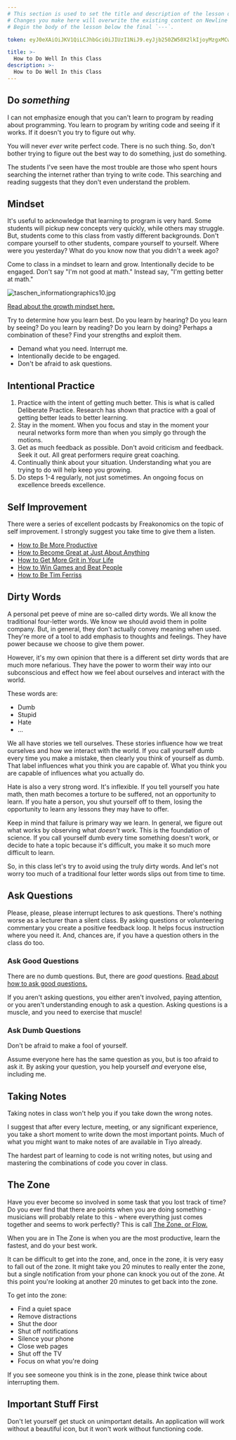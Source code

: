 ```yaml
---
# This section is used to set the title and description of the lesson on Newline. Do not edit `token`.
# Changes you make here will overwrite the existing content on Newline when synced via Github.
# Begin the body of the lesson below the final `---`.

token: eyJ0eXAiOiJKV1QiLCJhbGciOiJIUzI1NiJ9.eyJjb250ZW50X2lkIjoyMzgxMCwiY29udGVudF90eXBlIjoiTGVzc29uIn0.JnP5-JJl6Kw0It2Vg7tUsmXBd8pEPVAbY9-oIJw_OoM

title: >-
  How to Do Well In this Class
description: >-
  How to Do Well In this Class
---
```


## Do _something_

I can not emphasize enough that you can't learn to program by reading about programming. You learn to program by writing code and seeing if it works. If it doesn't you try to figure out why.

You will never _ever_ write perfect code. There is no such thing. So, don't bother trying to figure out the best way to do something, just do something. 

The students I've seen have the most trouble are those who spent hours searching the internet rather than trying to write code. This searching and reading suggests that they don't even understand the problem. 

## Mindset

It's useful to acknowledge that learning to program is very hard. Some students will pickup new concepts very quickly, while others may struggle. But, students come to this class from vastly different backgrounds. Don't compare yourself to other students, compare yourself to yourself. Where were you yesterday? What do you know now that you didn't a week ago? 

Come to class in a mindset to learn and grow. Intentionally decide to be engaged. Don't say "I'm not good at math." Instead say, "I'm getting better at math."

![taschen_informationgraphics10.jpg](https://tiy-learn-content.s3.amazonaws.com/2d9289a5-taschen_informationgraphics10.jpg)

[Read about the growth mindset here.](https://www.brainpickings.org/2014/01/29/carol-dweck-mindset/)

Try to determine how you learn best. Do you learn by hearing? Do you learn by seeing? Do you learn by reading? Do you learn by doing? Perhaps a combination of these? Find your strengths and exploit them.

* Demand what you need. Interrupt me.
* Intentionally decide to be engaged.
* Don't be afraid to ask questions.

## Intentional Practice

1. Practice with the intent of getting much better. This is what is called Deliberate Practice. Research has shown that practice with a goal of getting better leads to better learning.
2. Stay in the moment. When you focus and stay in the moment your neural networks form more than when you simply go through the motions.
3. Get as much feedback as possible. Don't avoid criticism and feedback. Seek it out. All great performers require great coaching.
4. Continually think about your situation. Understanding what you are trying to do will help keep you growing.
5. Do steps 1-4 regularly, not just sometimes. An ongoing focus on excellence breeds excellence.

## Self Improvement

There were a series of excellent podcasts by Freakonomics on the topic of self improvement. I strongly suggest you take time to give them a listen.

* [How to Be More Productive](http://freakonomics.com/podcast/how-to-be-more-productive/)
* [How to Become Great at Just About Anything](http://freakonomics.com/podcast/peak/)
* [How to Get More Grit in Your Life](http://freakonomics.com/podcast/grit/)
* [How to Win Games and Beat People](http://freakonomics.com/podcast/games/)
* [How to Be Tim Ferriss](http://freakonomics.com/podcast/tim-ferriss/)

## Dirty Words

A personal pet peeve of mine are so-called dirty words. We all know the traditional four-letter words. We know we should avoid them in polite company. But, in general, they don't actually convey meaning when used. They're more of a tool to add emphasis to thoughts and feelings. They have power because we choose to give them power.

However, it's my own opinion that there is a different set dirty words that are much more nefarious. They have the power to worm their way into our subconscious and effect how we feel about ourselves and interact with the world.

These words are:

* Dumb
* Stupid
* Hate
* ...

We all have stories we tell ourselves. These stories influence how we treat ourselves and how we interact with the world. If you call yourself dumb every time you make a mistake, then clearly you think of yourself as dumb. That label influences what you think you are capable of. What you think you are capable of influences what you actually do.

Hate is also a very strong word. It's inflexible. If you tell yourself you hate math, then math becomes a torture to be suffered, not an opportunity to learn. If you hate a person, you shut yourself off to them, losing the opportunity to learn any lessons they may have to offer. 

Keep in mind that failure is primary way we learn. In general, we figure out what works by observing what _doesn't_ work. This is the foundation of science. If you call yourself dumb every time something doesn't work, or decide to hate a topic because it's difficult, you make it so much more difficult to learn. 

So, in this class let's try to avoid using the truly dirty words. And let's not worry too much of a traditional four letter words slips out from time to time.

## Ask Questions

Please, please, please interrupt lectures to ask questions. There's nothing worse as a lecturer than a silent class. By asking questions or volunteering commentary you create a positive feedback loop. It helps focus instruction where you need it. And, chances are, if you have a question others in the class do too.

### Ask Good Questions

There are no dumb questions. But, there are _good_ questions. [Read about how to ask good questions.](https://stackoverflow.com/help/how-to-ask)

If you aren't asking questions, you either aren't involved, paying attention, or you aren't understanding enough to ask a question. Asking questions is a muscle, and you need to exercise that muscle!

### Ask Dumb Questions

Don't be afraid to make a fool of yourself.

Assume everyone here has the same question as you, but is too afraid to ask it. By asking your question, you help yourself _and_ everyone else, including me.

## Taking Notes

Taking notes in class won't help you if you take down the wrong notes.

I suggest that after every lecture, meeting, or any significant experience, you take a short moment to write down the most important points. Much of what you might want to make notes of are available in Tiyo already.

The hardest part of learning to code is not writing notes, but using and mastering the combinations of code you cover in class.

## The Zone

Have you ever become so involved in some task that you lost track of time? Do you ever find that there are points when you are doing something - musicians will probably relate to this - where everything just comes together and seems to work perfectly? This is call [The Zone, or Flow.](https://en.wikipedia.org/wiki/Flow_(psychology))

When you are in The Zone is when you are the most productive, learn the fastest, and do your best work.

It can be difficult to get into the zone, and, once in the zone, it is very easy to fall out of the zone. It might take you 20 minutes to really enter the zone, but a single notification from your phone can knock you out of the zone. At this point you're looking at another 20 minutes to get back into the zone.

To get into the zone:

 * Find a quiet space
 * Remove distractions
 * Shut the door
 * Shut off notifications
 * Silence your phone
 * Close web pages
 * Shut off the TV
 * Focus on what you're doing

If you see someone you think is in the zone, please think twice about interrupting them.

## Important Stuff First

Don't let yourself get stuck on unimportant details. An application will work without a beautiful icon, but it won't work without functioning code.
